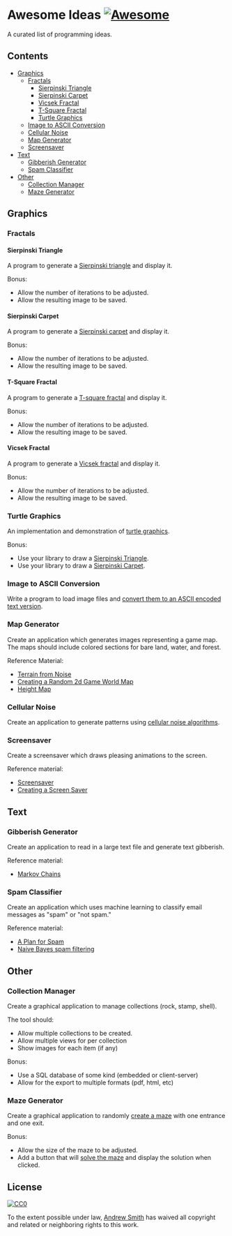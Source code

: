 # Awesome Ideas [![Awesome](https://awesome.re/badge.svg)](https://awesome.re)
A curated list of programming ideas.
## Contents
  - [Graphics](#graphics)
    - [Fractals](#fractals)
        - [Sierpinski Triangle](#sierpinski-triangle)
        - [Sierpinski Carpet](#sierpinski-carpet)
        - [Vicsek Fractal](#vicsek-fractal)
        - [T-Square Fractal](#t-square-fractal)
        - [Turtle Graphics](#turtle-graphics)
    - [Image to ASCII Conversion](#image-to-ascii-conversion)
    - [Cellular Noise](#cellular-noise)
    - [Map Generator](#map-generator)
    - [Screensaver](#screensaver)
  - [Text](#text)
    - [Gibberish Generator](#gibberish-generator) 
    - [Spam Classifier](#spam-classifier)
  - [Other](#other)
    - [Collection Manager](#collection-manager)
    - [Maze Generator](#maze-generator)
## Graphics
### Fractals
#### Sierpinski Triangle
A program to generate a [Sierpinski triangle](https://en.wikipedia.org/wiki/Sierpinski_triangle) and display it.

Bonus:
  
  - Allow the number of iterations to be adjusted.
  - Allow the resulting image to be saved.

#### Sierpinski Carpet
A program to generate a [Sierpinski carpet](https://en.wikipedia.org/wiki/Sierpinski_carpet) and display it.

Bonus:

  - Allow the number of iterations to be adjusted.
  - Allow the resulting image to be saved.

#### T-Square Fractal
A program to generate a [T-square fractal](https://en.wikipedia.org/wiki/T-square_(fractal)) and display it.

Bonus:

  - Allow the number of iterations to be adjusted.
  - Allow the resulting image to be saved.

#### Vicsek Fractal
A program to generate a [Vicsek fractal](https://en.wikipedia.org/wiki/Vicsek_fractal) and display it.

Bonus:

  - Allow the number of iterations to be adjusted.
  - Allow the resulting image to be saved.
### Turtle Graphics
An implementation and demonstration of [turtle graphics](https://en.wikipedia.org/wiki/Turtle_graphics).

Bonus:
  - Use your library to draw a [Sierpinski Triangle](https://en.wikipedia.org/wiki/Sierpinski_triangle).
  - Use your library to draw a [Sierpinski Carpet](https://en.wikipedia.org/wiki/Sierpinski_carpet).
 
### Image to ASCII Conversion
Write a program to load image files and [convert them to an ASCII encoded text version](https://en.wikipedia.org/wiki/ASCII_art#Image_to_text_conversion). 

### Map Generator
Create an application which generates images representing a game map.  The maps should include colored sections for bare land, water, and forest.

Reference Material:

  - [Terrain from Noise](https://www.redblobgames.com/maps/terrain-from-noise/)
  - [Creating a Random 2d Game World Map](https://gillesleblanc.wordpress.com/2012/10/16/creating-a-random-2d-game-world-map/)
  - [Height Map](https://en.wikipedia.org/wiki/Heightmap)
  
### Cellular Noise
Create an application to generate patterns using [cellular noise algorithms](https://thebookofshaders.com/12/).

### Screensaver
Create a screensaver which draws pleasing animations to the screen.

Reference material:
  - [Screensaver](https://en.wikipedia.org/wiki/Screensaver)
  - [Creating a Screen Saver](https://www.harding.edu/fmccown/screensaver/screensaver.html)
## Text
### Gibberish Generator
Create an application to read in a large text file and generate text gibberish. 
 
Reference material:

  - [Markov Chains](http://techeffigytutorials.blogspot.com/2015/01/markov-chains-explained.html)
### Spam Classifier
Create an application which uses machine learning to classify email messages as "spam" or "not spam."

Reference material:

  - [A Plan for Spam](http://www.paulgraham.com/spam.html)
  - [Naive Bayes spam filtering](https://en.wikipedia.org/wiki/Naive_Bayes_spam_filtering)

## Other
### Collection Manager
Create a graphical application to manage collections (rock, stamp, shell).

The tool should:
 
  - Allow multiple collections to be created.
  - Allow multiple views for per collection
  - Show images for each item (if any)
  
 Bonus:
   - Use a SQL database of some kind (embedded or client-server)
   - Allow for the export to multiple formats (pdf, html, etc)

### Maze Generator
Create a graphical application to randomly [create a maze](https://en.wikipedia.org/wiki/Maze_generation_algorithm) with one entrance and one exit.

Bonus:

  - Allow the size of the maze to be adjusted.
  - Add a button that will [solve the maze](https://en.wikipedia.org/wiki/Maze_solving_algorithm) and display the solution when clicked.

## License

[![CC0](http://mirrors.creativecommons.org/presskit/buttons/88x31/svg/cc-zero.svg)](https://creativecommons.org/publicdomain/zero/1.0/)

To the extent possible under law, [Andrew Smith](https://github.com/smithandrewl) has waived all copyright and related or neighboring rights to this work.
